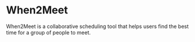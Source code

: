 # When2Meet
When2Meet is a collaborative scheduling tool that helps users find the best time for a group of people to meet. 
